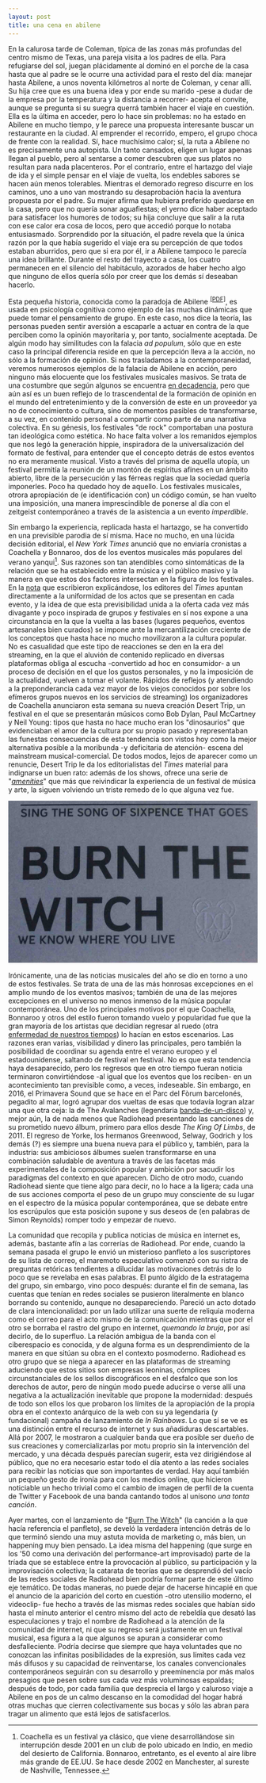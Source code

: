 ```yaml
---
layout: post
title: una cena en abilene
---
```


En la calurosa tarde de Coleman, típica de las zonas más profundas del centro mismo de Texas, una pareja visita a los padres de ella. Para refugiarse del sol, juegan plácidamente al dominó en el porche de la casa hasta que al padre se le ocurre una actividad para el resto del día: manejar hasta Abilene, a unos noventa kilómetros al norte de Coleman, y cenar allí. Su hija cree que es una buena idea y por ende su marido -pese a dudar de la empresa por la temperatura y la distancia a recorrer- acepta el convite, aunque se pregunta si su suegra querrá también hacer el viaje en cuestión. Ella es la última en acceder, pero lo hace sin problemas: no ha estado en Abilene en mucho tiempo, y le parece una propuesta interesante buscar un restaurante en la ciudad. Al emprender el recorrido, empero, el grupo choca de frente con la realidad. Sí, hace muchísimo calor; sí, la ruta a Abilene no es precisamente una autopista. Un tanto cansados, eligen un lugar apenas llegan al pueblo, pero al sentarse a comer descubren que sus platos no resultan para nada placenteros. Por el contrario, entre el hartazgo del viaje de ida y el simple pensar en el viaje de vuelta, los endebles sabores se hacen aún menos tolerables. Mientras el demorado regreso discurre en los caminos, uno a uno van mostrando su desaprobación hacia la aventura propuesta por el padre. Su mujer afirma que hubiera preferido quedarse en la casa, pero que no quería sonar aguafiestas; el yerno dice haber aceptado para satisfacer los humores de todos; su hija concluye que salir a la ruta con ese calor era cosa de locos, pero que accedió porque lo notaba entusiasmado. Sorprendido por la situación, el padre revela que la única razón por la que había sugerido el viaje era su percepción de que todos estaban aburridos, pero que si era por él, ir a Abilene tampoco le parecía una idea brillante. Durante el resto del trayecto a casa, los cuatro permanecen en el silencio del habitáculo, azorados de haber hecho algo que ninguno de ellos quería sólo por creer que los demás sí deseaban hacerlo.

Esta pequeña historia, conocida como la paradoja de Abilene <sup>[[PDF]](http://aspeninstitute.org/sites/default/files/content/upload/16-Harvey-Abilene-Paradox-redacted.pdf)</sup>, es usada en psicología cognitiva como ejemplo de las muchas dinámicas que puede tomar el pensamiento de grupo. En este caso, nos dice la teoría, las personas pueden sentir aversión a escaparle a actuar en contra de la que perciben como la opinión mayoritaria y, por tanto, socialmente aceptada. De algún modo hay similitudes con la falacia *ad populum*, sólo que en este caso la principal diferencia reside en que la percepción lleva a la acción, no sólo a la formación de opinión. Si nos trasladamos a la contemporaneidad, veremos numerosos ejemplos de la falacia de Abilene en acción, pero ninguno más elocuente que los festivales musicales masivos. Se trata de una costumbre que según algunos se encuentra [en decadencia](http://noisey.vice.com/blog/the-golden-age-of-music-festivals-is-over), pero que aún así es un buen reflejo de lo trascendental de la formación de opinión en el mundo del entretenimiento y de la conversión de este en un proveedor ya no de conocimiento o cultura, sino de momentos pasibles de transformarse, a su vez, en contenido personal a compartir como parte de una narrativa colectiva. En su génesis, los festivales "de rock" comportaban una postura tan ideológica como estética. No hace falta volver a los remanidos ejemplos que nos legó la generación hippie, inspiradora de la universalización del formato de festival, para entender que el concepto detrás de estos eventos no era meramente musical. Visto a través del prisma de aquella utopía, un festival permitía la reunión de un montón de espíritus afines en un ámbito abierto, libre de la persecución y las férreas reglas que la sociedad quería imponerles. Poco ha quedado hoy de aquello. Los festivales musicales, otrora apropiación de (e identificación con) un código común, se han vuelto una imposición, una manera imprescindible de ponerse al día con el zeitgeist contemporáneo a través de la asistencia a un evento *imperdible*.

Sin embargo la experiencia, replicada hasta el hartazgo, se ha convertido en una previsible parodia de sí misma. Hace no mucho, en una lúcida decisión editorial, el *New York Times* anunció que no enviaría cronistas a Coachella y Bonnaroo, dos de los eventos musicales más populares del verano yanqui[^fn-n1]. Sus razones son tan atendibles como sintomáticas de la relación que se ha establecido entre la música y el público masivo y la manera en que estos dos factores intersectan en la figura de los festivales. En la [nota](http://nytimes.com/2016/03/19/arts/music/summer-music-festivals.html) que escribieron explicándose, los editores del *Times* apuntan directamente a la uniformidad de los actos que se presentan en cada evento, y la idea de que esta previsibilidad unida a la oferta cada vez más divagante y poco inspirada de grupos y festivales en sí nos expone a una circunstancia en la que la vuelta a las bases (lugares pequeños, eventos artesanales bien curados) se impone ante la mercantilización creciente de los conceptos que hasta hace no mucho movilizaron a la cultura popular. No es casualidad que este tipo de reacciones se den en la era del streaming, en la que el aluvión de contenido replicado en diversas plataformas obliga al escucha -convertido ad hoc en consumidor- a un proceso de decisión en el que los gustos personales, y no la imposición de la actualidad, vuelven a tomar el volante. Rápidos de reflejos (y atendiendo a la preponderancia cada vez mayor de los viejos conocidos por sobre los efímeros grupos nuevos en los servicios de streaming) los organizadores de Coachella anunciaron esta semana su nueva creación Desert Trip, un festival en el que se presentarán músicos como Bob Dylan, Paul McCartney y Neil Young: tipos que hasta no hace mucho eran los "dinosaurios" que evidenciaban el amor de la cultura por su propio pasado y representaban las funestas consecuencias de esta tendencia son vistos hoy como la mejor alternativa posible a la moribunda -y deficitaria de atención- escena del mainstream musical-comercial. De todos modos, lejos de aparecer como un renuncie, Desert Trip le da los editorialistas del *Times* material para indignarse un buen rato: además de los shows, ofrece una serie de "*[amenities](http://home.deserttrip.com/amenities)*" que más que reivindicar la experiencia de un festival de música y arte, la siguen volviendo un triste remedo de lo que alguna vez fue.

![alt text](https://raw.githubusercontent.com/irigoin/irigoin.github.io/master/images/correo.jpg "You've got mail")

Irónicamente, una de las noticias musicales del año se dio en torno a uno de estos festivales. Se trata de una de las más honrosas excepciones en el amplio mundo de los eventos masivos; también de una de las mejores excepciones en el universo no menos inmenso de la música popular contemporánea. Uno de los principales motivos por el que Coachella, Bonnaroo y otros del estilo fueron tomando vuelo y popularidad fue que la gran mayoría de los artistas que decidían regresar al ruedo (otra [enfermedad de nuestros tiempos](http://theverge.com/2015/12/31/10695454/lcd-soundsystem-reunion-coachella-2016-this-is-happening)) lo hacían en estos escenarios. Las razones eran varias, visibilidad y dinero las principales, pero también la posibilidad de coordinar su agenda entre el verano europeo y el estadounidense, saltando de festival en festival. No es que esta tendencia haya desaparecido, pero los regresos que en otro tiempo fueran noticia terminaron convirtiéndose -al igual que los eventos que los reciben- en un acontecimiento tan previsible como, a veces, indeseable. Sin embargo, en 2016, el Primavera Sound que se hace en el Parc del Fòrum barcelonés, pegadito al mar, logró agrupar dos vueltas de esas que todavía logran alzar una que otra ceja: la de The Avalanches (legendaria [banda-de-un-disco](http://demidiscoteca.cc/post/45669982768/the-avalanches-since-i-left-you-modular)) y, mejor aún, la de nada menos que Radiohead presentando las canciones de su prometido nuevo álbum, primero para ellos desde *The King Of Limbs*, de 2011. El regreso de Yorke, los hermanos Greenwood, Selway, Godrich y los demás (?) es siempre una buena nueva para el público y, también, para la industria: sus ambiciosos álbumes suelen transformarse en una combinación saludable de aventura a través de las facetas más experimentales de la composición popular y ambición por sacudir los paradigmas del contexto en que aparecen. Dicho de otro modo, cuando Radiohead siente que tiene algo para decir, no lo hace a la ligera; cada una de sus acciones comporta el peso de un grupo muy consciente de su lugar en el espectro de la música popular contemporánea, que se debate entre los escrúpulos que esta posición supone y sus deseos de (en palabras de Simon Reynolds) romper todo y empezar de nuevo.

La comunidad que recopila y publica noticias de música en internet es, además, bastante afín a las correrías de Radiohead. Por ende, cuando la semana pasada el grupo le envió un misterioso panfleto a los suscriptores de su lista de correo, el maremoto especulativo comenzó con su ristra de preguntas retóricas tendientes a dilucidar las motivaciones detrás de lo poco que se revelaba en esas palabras. El punto álgido de la estratagema del grupo, sin embargo, vino poco después: durante el fin de semana, las cuentas que tenían en redes sociales se pusieron literalmente en blanco borrando su contenido, aunque no desapareciendo. Pareció un acto dotado de clara intencionalidad: por un lado utilizar una suerte de reliquia moderna como el correo para el acto mismo de la comunicación mientras que por el otro se borraba el rastro del grupo en internet, *quemando la bruja*, por así decirlo, de lo superfluo. La relación ambigua de la banda con el ciberespacio es conocida, y de alguna forma es un desprendimiento de la manera en que sitúan su obra en el contexto posmoderno. Radiohead es otro grupo que se niega a aparecer en las plataformas de streaming aduciendo que estos sitios son empresas leoninas, cómplices circunstanciales de los sellos discográficos en el desfalco que son los derechos de autor, pero de ningún modo puede aducirse o verse allí una negativa a la actualización inevitable que propone la modernidad: después de todo son ellos los que probaron los límites de la apropiación de la propia obra en el contexto anárquico de la web con su ya legendaria (y fundacional) campaña de lanzamiento de *In Rainbows*. Lo que sí se ve es una distinción entre el recurso de internet y sus añadiduras descartables. Allá por 2007, le mostraron a cualquier banda que era posible ser dueño de sus creaciones y comercializarlas por motu proprio sin la intervención del mercado, y una década después parecían sugerir, esta vez dirigiéndose al público, que no era necesario estar todo el día atento a las redes sociales para recibir las noticias que son importantes de verdad. Hay aquí también un pequeño gesto de ironía para con los medios online, que hicieron noticiable un hecho trivial como el cambio de imagen de perfil de la cuenta de Twitter y Facebook de una banda cantando todos al unísono *una tonta canción*.

Ayer martes, con el lanzamiento de "[Burn The Witch](http://youtube.com/watch?v=yI2oS2hoL0k)" (la canción a la que hacía referencia el panfleto), se develó la verdadera intención detrás de lo que terminó siendo una muy astuta movida de marketing o, más bien, un happening muy bien pensado. La idea misma del happening (que surge en los '50 como una derivación del performance-art improvisado) parte de la tríada que se establece entre la provocación al público, su participación y la improvisación colectiva; la catarata de teorías que se desprendió del vacío de las redes sociales de Radiohead bien podría formar parte de este último eje temático. De todas maneras, no puede dejar de hacerse hincapié en que el anuncio de la aparición del corto en cuestión -otro utensilio moderno, el videoclip- fue hecho a través de las mismas redes sociales que habían sido hasta el minuto anterior el centro mismo del acto de rebeldía que desató las especulaciones y trajo el nombre de Radiohead a la atención de la comunidad de internet, ni que su regreso será justamente en un festival musical, esa figura a la que algunos se apuran a considerar como desfalleciente. Podría decirse que siempre que haya voluntades que no conozcan las infinitas posibilidades de la expresión, sus límites cada vez más difusos y su capacidad de reinventarse, los canales convencionales contemporáneos seguirán con su desarrollo y preeminencia por más malos presagios que pesen sobre sus cada vez más voluminosas espaldas; después de todo, por cada familia que desprecia el largo y caluroso viaje a Abilene en pos de un calmo descanso en la comodidad del hogar habrá otras muchas que cierren colectivamente sus bocas y sólo las abran para tragar un alimento que está lejos de satisfacerlos.

[^fn-n1]: Coachella es un festival ya clásico, que viene desarrollándose sin interrupción desde 2001 en un club de polo ubicado en Indio, en medio del desierto de California. Bonnaroo, entretanto, es el evento al aire libre más grande de EE.UU. Se hace desde 2002 en Manchester, al sureste de Nashville, Tennessee.
